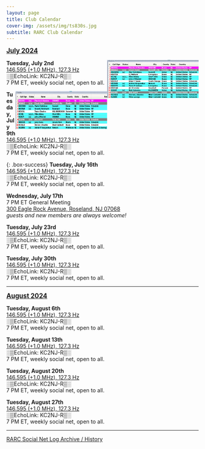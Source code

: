 ```yaml
---
layout: page
title: Club Calendar
cover-img: /assets/img/ts830s.jpg
subtitle: RARC Club Calendar
---
```


<span style="font-size:larger;text-decoration:underline;">**July 2024**

[<img align="right" width="240" height="100" src="/assets/img/net-2024-07-02.png">](./assets/img/net-2024-07-02.png)
**Tuesday, July 2nd**<br/>
[146.595 (+1.0 MHz), 127.3 Hz](https://www.repeaterbook.com/repeaters/details.php?state_id=34&ID=2845)<br/>
░▒EchoLink: KC2NJ-R▒░<br/>
7 PM ET, weekly social net, open to all.<br/>

[<img align="right" width="240" height="100" src="/assets/img/net-2024-07-09.png">](./assets/img/net-2024-07-09.png)
**Tuesday, July 9th**<br/>
[146.595 (+1.0 MHz), 127.3 Hz](https://www.repeaterbook.com/repeaters/details.php?state_id=34&ID=2845)<br/>
░▒EchoLink: KC2NJ-R▒░<br/>
7 PM ET, weekly social net, open to all.<br/>

{: .box-success}
**Tuesday, July 16th**<br/>
[146.595 (+1.0 MHz), 127.3 Hz](https://www.repeaterbook.com/repeaters/details.php?state_id=34&ID=2845)<br/>
░▒EchoLink: KC2NJ-R▒░<br/>
7 PM ET, weekly social net, open to all.<br/>

**Wednesday, July 17th**<br/>
7 PM ET General Meeting<br/>
[300 Eagle Rock Avenue, Roseland, NJ 07068](https://maps.app.goo.gl/nUBc3FntGjyRNM9u7)<br/>
*guests and new members are always welcome!*<br/>

**Tuesday, July 23rd**<br/>
[146.595 (+1.0 MHz), 127.3 Hz](https://www.repeaterbook.com/repeaters/details.php?state_id=34&ID=2845)<br/>
░▒EchoLink: KC2NJ-R▒░<br/>
7 PM ET, weekly social net, open to all.<br/>

**Tuesday, July 30th**<br/>
[146.595 (+1.0 MHz), 127.3 Hz](https://www.repeaterbook.com/repeaters/details.php?state_id=34&ID=2845)<br/>
░▒EchoLink: KC2NJ-R▒░<br/>
7 PM ET, weekly social net, open to all.<br/>

---

<span style="font-size:larger;text-decoration:underline;">**August 2024**

**Tuesday, August 6th**<br/>
[146.595 (+1.0 MHz), 127.3 Hz](https://www.repeaterbook.com/repeaters/details.php?state_id=34&ID=2845)<br/>
░▒EchoLink: KC2NJ-R▒░<br/>
7 PM ET, weekly social net, open to all.<br/>

**Tuesday, August 13th**<br/>
[146.595 (+1.0 MHz), 127.3 Hz](https://www.repeaterbook.com/repeaters/details.php?state_id=34&ID=2845)<br/>
░▒EchoLink: KC2NJ-R▒░<br/>
7 PM ET, weekly social net, open to all.<br/>

**Tuesday, August 20th**<br/>
[146.595 (+1.0 MHz), 127.3 Hz](https://www.repeaterbook.com/repeaters/details.php?state_id=34&ID=2845)<br/>
░▒EchoLink: KC2NJ-R▒░<br/>
7 PM ET, weekly social net, open to all.<br/>

**Tuesday, August 27th**<br/>
[146.595 (+1.0 MHz), 127.3 Hz](https://www.repeaterbook.com/repeaters/details.php?state_id=34&ID=2845)<br/>
░▒EchoLink: KC2NJ-R▒░<br/>
7 PM ET, weekly social net, open to all.<br/>

---

[RARC Social Net Log Archive / History](/nethistory.md)
